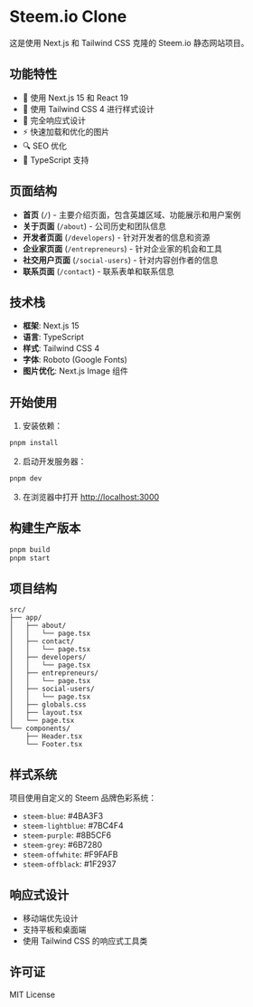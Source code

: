# Steem.io Clone

这是使用 Next.js 和 Tailwind CSS 克隆的 Steem.io 静态网站项目。

## 功能特性

- 🚀 使用 Next.js 15 和 React 19
- 🎨 使用 Tailwind CSS 4 进行样式设计
- 📱 完全响应式设计
- ⚡ 快速加载和优化的图片
- 🔍 SEO 优化
- 📄 TypeScript 支持

## 页面结构

- **首页** (`/`) - 主要介绍页面，包含英雄区域、功能展示和用户案例
- **关于页面** (`/about`) - 公司历史和团队信息
- **开发者页面** (`/developers`) - 针对开发者的信息和资源
- **企业家页面** (`/entrepreneurs`) - 针对企业家的机会和工具
- **社交用户页面** (`/social-users`) - 针对内容创作者的信息
- **联系页面** (`/contact`) - 联系表单和联系信息

## 技术栈

- **框架**: Next.js 15
- **语言**: TypeScript
- **样式**: Tailwind CSS 4
- **字体**: Roboto (Google Fonts)
- **图片优化**: Next.js Image 组件

## 开始使用

1. 安装依赖：
```bash
pnpm install
```

2. 启动开发服务器：
```bash
pnpm dev
```

3. 在浏览器中打开 [http://localhost:3000](http://localhost:3000)

## 构建生产版本

```bash
pnpm build
pnpm start
```

## 项目结构

```
src/
├── app/
│   ├── about/
│   │   └── page.tsx
│   ├── contact/
│   │   └── page.tsx
│   ├── developers/
│   │   └── page.tsx
│   ├── entrepreneurs/
│   │   └── page.tsx
│   ├── social-users/
│   │   └── page.tsx
│   ├── globals.css
│   ├── layout.tsx
│   └── page.tsx
└── components/
    ├── Header.tsx
    └── Footer.tsx
```

## 样式系统

项目使用自定义的 Steem 品牌色彩系统：

- `steem-blue`: #4BA3F3
- `steem-lightblue`: #7BC4F4
- `steem-purple`: #8B5CF6
- `steem-grey`: #6B7280
- `steem-offwhite`: #F9FAFB
- `steem-offblack`: #1F2937

## 响应式设计

- 移动端优先设计
- 支持平板和桌面端
- 使用 Tailwind CSS 的响应式工具类

## 许可证

MIT License